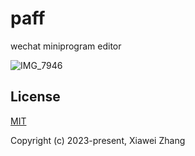 # paff

wechat miniprogram editor

![IMG_7946](https://github.com/xiaweiss/paff/assets/17960084/907e8fca-de2b-4fc5-ad03-5e600725a18a)

## License

[MIT](https://opensource.org/licenses/MIT)

Copyright (c) 2023-present, Xiawei Zhang
